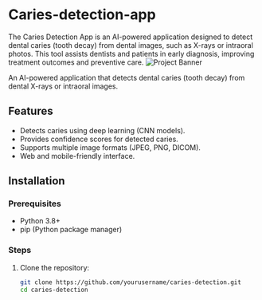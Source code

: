 # Caries-detection-app
The Caries Detection App is an AI-powered application designed to detect dental caries (tooth decay) from dental images, such as X-rays or intraoral photos. This tool assists dentists and patients in early diagnosis, improving treatment outcomes and preventive care.
![Project Banner](https://via.placeholder.com/800x200?text=Caries+Detection+App)  

An AI-powered application that detects dental caries (tooth decay) from dental X-rays or intraoral images.  

## **Features**  
- Detects caries using deep learning (CNN models).  
- Provides confidence scores for detected caries.  
- Supports multiple image formats (JPEG, PNG, DICOM).  
- Web and mobile-friendly interface.  

## **Installation**  

### **Prerequisites**  
- Python 3.8+  
- pip (Python package manager)  

### **Steps**  
1. Clone the repository:  
   ```bash  
   git clone https://github.com/yourusername/caries-detection.git  
   cd caries-detection  
